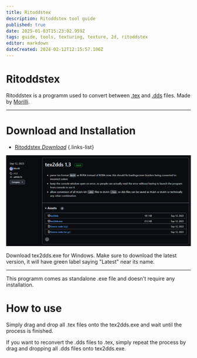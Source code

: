 ```yaml
---
title: Ritoddstex
description: Ritoddstex tool guide
published: true
date: 2025-01-03T15:23:02.959Z
tags: guide, tools, texturing, texture, 2d, ritoddstex
editor: markdown
dateCreated: 2024-02-12T12:15:57.106Z
---
```


# Ritoddstex
Ritoddstex is a programm used to convert between [.tex](/specific-guide/filetypes) and [.dds](/specific-guide/filetypes) files. Made by [Morilli](https://github.com/Morilli).

---

# Download and Installation
- [Ritoddstex *Download*](https://github.com/Morilli/Ritoddstex/releases)
{.links-list}

![ritoddstex.png](/user-pictures/egogorn/ritoddstex.png)

Download tex2dds.exe for Windows. Make sure to download the latest version, it will have green label saying "Latest" near its name.

---

This programm comes as standalone .exe file and doesn't require any installation.

# How to use

Simply drag and drop all .tex files onto the tex2dds.exe and wait until the process is finished. 

If you want to reconvert the .dds files to .tex, simply repeat the process by drag and dropping all .dds files onto tex2dds.exe.